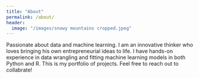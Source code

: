 ```yaml
---
title: "About"
permalink: /about/
header:
  image: "/images/snowy mountains cropped.jpeg"
---
```


Passionate about data and machine learning. I am an innovative thinker who loves bringing his own entrepreneurial ideas to life. I have hands-on experience in data wrangling and fitting machine learning models in both Python and R. This is my portfolio of projects. Feel free to reach out to collabrate!
